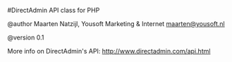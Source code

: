 #DirectAdmin API class for PHP

@author Maarten Natzijl, Yousoft Marketing & Internet <maarten@yousoft.nl>

@version 0.1

More info on DirectAdmin's API: http://www.directadmin.com/api.html

